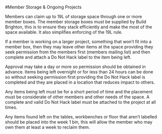 #Member Storage & Ongoing Projects

Members can claim up to 19L of storage space through one or more member boxes.
The member storage boxes must be supplied by Build Brighton, this is to ensure they stack efficiently and make the most of the space available. It also simplifies enforcing of the 19L rule.

If a member is working on a larger project, something that won’t fit into a member box, then they may leave other items at the space providing they seek permission from the members first (members mailing list) and then complete and attach a Do Not Hack label to the item being left.

Approval may take a day or more so permission should be obtained in advance.
Items being left overnight or for less than 24 hours can be done so without seeking permission first providing the Do Not Hack label is completed and they are placed in a location that reduces impact to others.

Any items being left must be for a short period of time and the placement must be considerate of other members and other needs of the space. A complete and valid Do Not Hack label must be attached to the project at all times.

Any items found left on the tables, workbenches or floor that aren’t labelled should be placed into the week 1 bin, this will allow the member who may own them at least a week to reclaim them.
